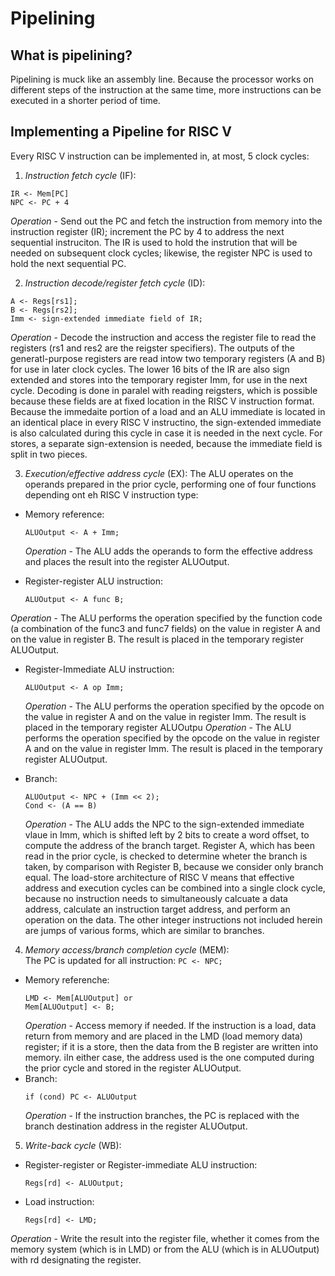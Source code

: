 # Pipelining

## What is pipelining?
Pipelining is muck like an assembly line. Because the processor works on different steps of the instruction at the same time, more instructions can be executed in a shorter period of time.


## Implementing a Pipeline for RISC V
Every RISC V instruction can be implemented in, at most, 5 clock cycles:
1. _Instruction fetch cycle_ (IF):
  ```
  IR <- Mem[PC]
  NPC <- PC + 4
  ```
  _Operation_ - Send out the PC and fetch the instruction from memory into the instruction register (IR); increment the PC by 4 to address the next sequential instruciton. The IR is used to hold the instrution that will be needed on subsequent clock cycles; likewise, the register NPC is used to hold the next sequential PC.

2. _Instruction decode/register fetch cycle_ (ID):
  ``` 
  A <- Regs[rs1];
  B <- Regs[rs2];
  Imm <- sign-extended immediate field of IR;
  ``` 
  _Operation_ - Decode the instruction and access the register file to read the registers (rs1 and res2 are the reigster specifiers). The outputs of the generatl-purpose registers are read intow two temporary registers (A and B) for use in later clock cycles. The lower 16 bits of the IR are also sign extended and stores into the temporary register Imm, for use in the next cycle.
  Decoding is done in paralel with reading reigsters, which is possible because these fields are at fixed location in the RISC V instruction format. Because the immedaite portion of a load and an ALU immediate is located in an identical place in every RISC V instructino, the sign-extended immediate is also calculated during this cycle in case it is needed in the next cycle. For stores, a separate sign-extension is needed, because the immediate field is split in two pieces.

3. _Execution/effective address cycle_ (EX):
  The ALU operates on the operands prepared in the prior cycle, performing one of four functions depending ont eh RISC V instruction type:
  - Memory reference:
    ```
    ALUOutput <- A + Imm;
    ```
    _Operation_ - The ALU adds the operands to form the effective address and places the result into the register ALUOutput.

  - Register-register ALU instruction:
    ```
    ALUOutput <- A func B;
    ```
  _Operation_ - The ALU performs the operation specified by the function code (a combination of the func3 and func7 fields) on the value in register A and on the value in register B. The result is placed in the temporary register ALUOutput.

  - Register-Immediate ALU instruction:
    ```
    ALUOutput <- A op Imm;
    ```
    _Operation_ - The ALU performs the operation specified by the opcode on the value in register A and on the value in register Imm. The result is placed in the temporary register ALUOutpu _Operation_ - The ALU performs the operation specified by the opcode on the value in register A and on the value in register Imm. The result is placed in the temporary register ALUOutput. 

  - Branch:
    ```
    ALUOutput <- NPC + (Imm << 2);
    Cond <- (A == B)
    ```
    _Operation_ - The ALU adds the NPC to the sign-extended immediate vlaue in Imm, which is shifted left by 2 bits to create a word offset, to compute the address of the branch target. Register A, which has been read in the prior cycle, is checked to determine wheter the branch is taken, by comparison with Register B, because we consider only branch equal. 
    The load-store architecture of RISC V means that effective address and execution cycles can be combined into a single clock cycle, because no instruction needs to simultaneously calcuate a data address, calculate an instruction target address, and perform an operation on the data. The other integer instructions not included herein are jumps of various forms, which are similar to branches.

4. _Memory access/branch completion cycle_ (MEM):<br>
  The PC is updated for all instruction: `PC <- NPC;`
  - Memory referenche:
    ```
    LMD <- Mem[ALUOutput] or
    Mem[ALUOutput] <- B;
    ```
    _Operation_ - Access memory if needed. If the instruction is a load, data return from memory and are placed in the LMD (load memory data) register; if it is a store, then the data from the B register are written into memory. iIn either case, the address used is the one computed during the prior cycle and stored in the register ALUOutput.
  - Branch: 
    ```
    if (cond) PC <- ALUOutput
    ```
    _Operation_ - If the instruction branches, the PC is replaced with the branch destination address in the register ALUOutput. 
5. _Write-back cycle_ (WB):
  - Register-register or Register-immediate ALU instruction:
    ```
    Regs[rd] <- ALUOutput;
    ```
  - Load instruction:
    ```
    Regs[rd] <- LMD;
    ```
  _Operation_ - Write the result into the register file, whether it comes from the memory system (which is in LMD) or from the ALU (which is in ALUOutput) with rd designating the register. 
